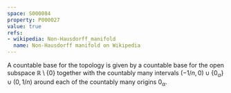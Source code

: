 ```yaml
---
space: S000084
property: P000027
value: true
refs:
- wikipedia: Non-Hausdorff_manifold
  name: Non-Hausdorff manifold on Wikipedia
---
```


A countable base for the topology is given by a countable base for the open subspace $\mathbb R\setminus\{0\}$ together with the countably many intervals $(-1/n,0)\cup\{0_\alpha\}\cup(0,1/n)$ around each of the countably many origins $0_\alpha$.
